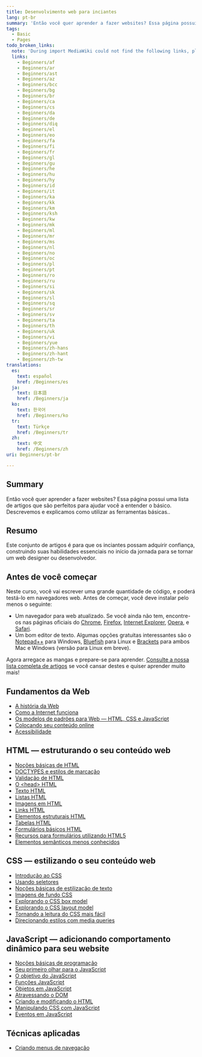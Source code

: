 ```yaml
---
title: Desenvolvimento web para inciantes
lang: pt-br
summary: 'Então você quer aprender a fazer websites? Essa página possui uma lista de artigos que são perfeitos para ajudar você a entender o básico. Descrevemos e explicamos como utilizar as ferramentas básicas..'
tags:
  - Basic
  - Pages
todo_broken_links:
  note: 'During import MediaWiki could not find the following links, please fix and adjust this list.'
  links:
    - Beginners/af
    - Beginners/ar
    - Beginners/ast
    - Beginners/az
    - Beginners/bcc
    - Beginners/bg
    - Beginners/br
    - Beginners/ca
    - Beginners/cs
    - Beginners/da
    - Beginners/de
    - Beginners/diq
    - Beginners/el
    - Beginners/eo
    - Beginners/fa
    - Beginners/fi
    - Beginners/fr
    - Beginners/gl
    - Beginners/gu
    - Beginners/he
    - Beginners/hu
    - Beginners/hy
    - Beginners/id
    - Beginners/it
    - Beginners/ka
    - Beginners/kk
    - Beginners/km
    - Beginners/ksh
    - Beginners/kw
    - Beginners/mk
    - Beginners/ml
    - Beginners/mr
    - Beginners/ms
    - Beginners/nl
    - Beginners/no
    - Beginners/oc
    - Beginners/pl
    - Beginners/pt
    - Beginners/ro
    - Beginners/ru
    - Beginners/si
    - Beginners/sk
    - Beginners/sl
    - Beginners/sq
    - Beginners/sr
    - Beginners/sv
    - Beginners/ta
    - Beginners/th
    - Beginners/uk
    - Beginners/vi
    - Beginners/yue
    - Beginners/zh-hans
    - Beginners/zh-hant
    - Beginners/zh-tw
translations:
  es:
    text: español
    href: /Beginners/es
  ja:
    text: 日本語
    href: /Beginners/ja
  ko:
    text: 한국어
    href: /Beginners/ko
  tr:
    text: Türkçe
    href: /Beginners/tr
  zh:
    text: 中文
    href: /Beginners/zh
uri: Beginners/pt-br

---
```

## <span>Summary</span>

Então você quer aprender a fazer websites? Essa página possui uma lista de artigos que são perfeitos para ajudar você a entender o básico. Descrevemos e explicamos como utilizar as ferramentas básicas..

## <span>Resumo</span>

Este conjunto de artigos é para que os inciantes possam adquirir confiança, construindo suas habilidades essenciais no início da jornada para se tornar um web designer ou desenvolvedor.

## <span>Antes de você começar</span>

Neste curso, você vai escrever uma grande quantidade de código, e poderá testá-lo em navegadores web. Antes de começar, você deve instalar pelo menos o seguinte:

-   Um navegador para web atualizado. Se você ainda não tem, encontre-os nas páginas oficiais do [Chrome](http://www.google.com/chrome), [Firefox](http://www.mozilla.org/firefox), [Internet Explorer](http://microsoft.com/ie), [Opera](http://www.opera.com), e [Safari](http://www.apple.com/safari/).
-   Um bom editor de texto. Algumas opções gratuitas interessantes são o [Notepad++](http://notepad-plus-plus.org/) para Windows, [Bluefish](http://bluefish.openoffice.nl/index.html) para Linux e [Brackets](http://brackets.io) para ambos Mac e Windows (versão para Linux em breve).

Agora arregace as mangas e prepare-se para aprender. [Consulte a nossa lista completa de artigos](/tutorials) se você cansar destes e quiser aprender muito mais!

## <span>Fundamentos da Web</span>

-   [A história da Web](/concepts/internet_and_web/the_history_of_the_web)
-   [Como a Internet funciona](/concepts/internet_and_web/how_does_the_internet_work)
-   [Os modelos de padrões para Web — HTML, CSS e JavaScript](/concepts/internet_and_web/the_web_standards_model)
-   [Colocando seu conteúdo online](/tutorials/getting_your_content_online)
-   [Acessibilidade](/concepts/accessibility)

## <span>HTML — estruturando o seu conteúdo web</span>

-   [Noções básicas de HTML](/guides/the_basics_of_html)
-   [DOCTYPES e estilos de marcação](/guides/doctypes_and_markup_styles)
-   [Validação de HTML](/guides/html_validation)
-   [O \<head\> HTML](/guides/the_html_head)
-   [Texto HTML](/guides/html_text)
-   [Listas HTML](/guides/html_lists)
-   [Imagens em HTML](/guides/images_in_html)
-   [Links HTML](/guides/html_links)
-   [Elementos estruturais HTML](/guides/html_structural_elements)
-   [Tabelas HTML](/guides/html_tables)
-   [Formulários básicos HTML](/guides/html_forms_basics)
-   [Recursos para formulários utilizando HTML5](/guides/html5_form_features)
-   [Elementos semânticos menos conhecidos](/guides/lesser-known_semantic_elements)

## <span>CSS — estilizando o seu conteúdo web</span>

-   [Introdução ao CSS](/guides/getting_started_with_css)
-   [Usando seletores](/tutorials/using_selectors)
-   [Noções básicas de estilização de texto](/guides/css_text_styling_fundamentals)
-   [Imagens de fundo CSS](/tutorials/using_css_background_images)
-   [Explorando o CSS box model](/tutorials/box_model)
-   [Explorando o CSS layout model](/tutorials/layout_fundamentals)
-   [Tornando a leitura do CSS mais fácil](/tutorials/making_css_easier_to_read)
-   [Direcionando estilos com media queries](/tutorials/media_queries)

## <span>JavaScript — adicionando comportamento dinâmico para seu website</span>

-   [Noções básicas de programação](/concepts/programming/programming_basics)
-   [Seu primeiro olhar para o JavaScript](/tutorials/your_first_look_at_javascript)
-   [O objetivo do JavaScript](/concepts/programming/the_purpose_of_javascript)
-   [Funções JavaScript](/tutorials/javascript_functions)
-   [Objetos em JavaScript](/tutorials/objects_in_javascript)
-   [Atravessando o DOM](/tutorials/traversing_the_dom)
-   [Criando e modificando o HTML](/tutorials/creating_and_modifying_html)
-   [Manipulando CSS com JavaScript](/tutorials/manipulating_css_with_javascript)
-   [Eventos em JavaScript](/tutorials/events_in_javascript)

## <span>Técnicas aplicadas</span>

-   [Criando menus de navegação](/tutorials/creating_basic_navigation_menus)

